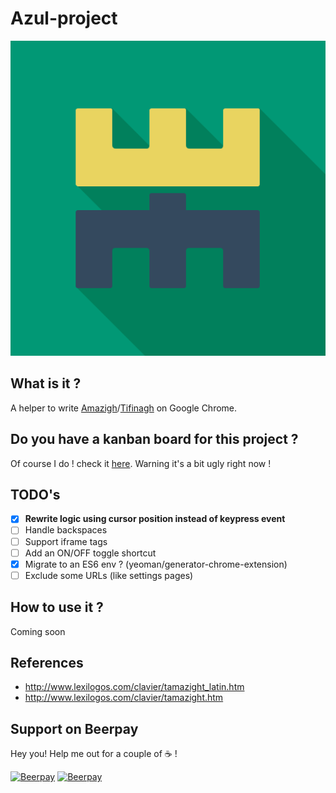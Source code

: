 # Azul-project
![Logo](icon.png)

## What is it ? 
A helper to write [Amazigh](https://en.wikipedia.org/wiki/Berbers)/[Tifinagh](https://fr.wikipedia.org/wiki/Tifinagh) on Google Chrome.

## Do you have a kanban board for this project ?
Of course I do ! check it [here](https://trello.com/b/qPCjmttu/azul-project). Warning it's a bit ugly right now !

## TODO's
- [x] **Rewrite logic using cursor position instead of keypress event**
- [ ] Handle backspaces
- [ ] Support iframe tags
- [ ] Add an ON/OFF toggle shortcut
- [x] Migrate to an ES6 env ? (yeoman/generator-chrome-extension)
- [ ] Exclude some URLs (like settings pages)

## How to use it ? 
Coming soon

## References
 - http://www.lexilogos.com/clavier/tamazight_latin.htm
 - http://www.lexilogos.com/clavier/tamazight.htm

## Support on Beerpay
Hey you! Help me out for a couple of :coffee: !

[![Beerpay](https://beerpay.io/sangimed/azul-project/badge.svg?style=beer-square)](https://beerpay.io/sangimed/azul-project)  [![Beerpay](https://beerpay.io/sangimed/azul-project/make-wish.svg?style=flat-square)](https://beerpay.io/sangimed/azul-project?focus=wish)
